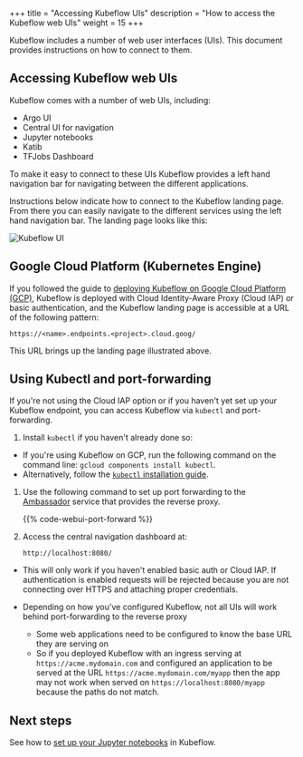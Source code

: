 +++
title = "Accessing Kubeflow UIs"
description = "How to access the Kubeflow web UIs"
weight = 15
+++

Kubeflow includes a number of web user interfaces (UIs). This document provides 
instructions on how to connect to them.

## Accessing Kubeflow web UIs

Kubeflow comes with a number of web UIs, including:

* Argo UI
* Central UI for navigation
* Jupyter notebooks
* Katib
* TFJobs Dashboard

To make it easy to connect to these UIs Kubeflow provides a left hand navigation
bar for navigating between the different applications.

Instructions below indicate how to connect to the Kubeflow landing page. From
there you can easily navigate to the different services using the left hand navigation
bar. The landing page looks like this:

<img src="/docs/images/central-ui.png" 
  alt="Kubeflow UI"
  class="mt-3 mb-3 border border-info rounded">


## Google Cloud Platform (Kubernetes Engine)

If you followed the guide to [deploying Kubeflow on Google Cloud Platform 
(GCP)](/docs/gke/deploy/), Kubeflow 
is deployed with Cloud Identity-Aware Proxy (Cloud IAP) or basic authentication, 
and the Kubeflow landing page is accessible at a URL of the following pattern:

```
https://<name>.endpoints.<project>.cloud.goog/
```

This URL brings up the landing page illustrated above.

## Using Kubectl and port-forwarding

If you're not using the Cloud IAP option or if you haven't yet set up your 
Kubeflow endpoint, you can access Kubeflow via `kubectl` and port-forwarding.

1. Install `kubectl` if you haven't already done so:

  * If you're using Kubeflow on GCP, run the following command on the command 
    line: `gcloud components install kubectl`. 
  * Alternatively, follow the [`kubectl` 
    installation guide](https://kubernetes.io/docs/tasks/tools/install-kubectl/).

1. Use the following command to set up port forwarding to the
  [Ambassador](https://www.getambassador.io/) service that provides the reverse proxy.

    {{% code-webui-port-forward %}}

1. Access the central navigation dashboard at:

    ```
    http://localhost:8080/
    ```

  * This will only work if you haven't enabled basic auth or Cloud IAP. If 
    authentication is enabled requests will be rejected
    because you are not connecting over HTTPS and attaching proper credentials.

  * Depending on how you've configured Kubeflow, not all UIs will work behind port-forwarding to the reverse proxy

    * Some web applications need to be configured to know the base URL they are serving on
    * So if you deployed Kubeflow with an ingress serving at `https://acme.mydomain.com` and configured an application
      to be served at the URL `https://acme.mydomain.com/myapp` then the app may not work when served on
      `https://localhost:8080/myapp` because the paths do not match. 

## Next steps

See how to [set up your Jupyter notebooks](/docs/notebooks/setup/) in
Kubeflow.